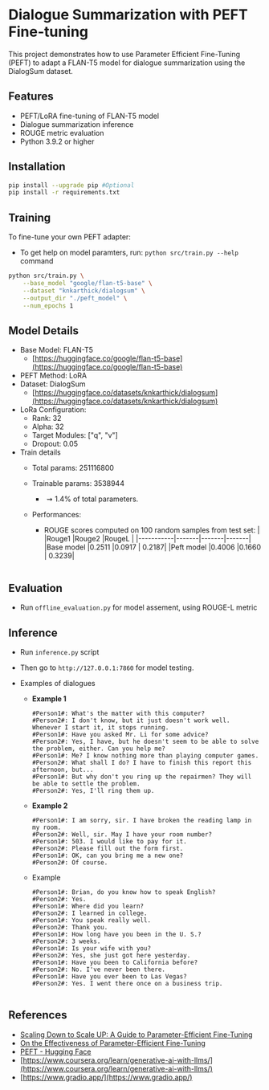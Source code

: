 # Dialogue Summarization with PEFT Fine-tuning

This project demonstrates how to use Parameter Efficient Fine-Tuning (PEFT) to adapt a FLAN-T5 model for dialogue summarization using the DialogSum dataset.

## Features

- PEFT/LoRA fine-tuning of FLAN-T5 model
- Dialogue summarization inference
- ROUGE metric evaluation
- Python 3.9.2 or higher

## Installation

```bash
pip install --upgrade pip #Optional
pip install -r requirements.txt
```

## Training

To fine-tune your own PEFT adapter:

- To get help on model paramters, run: `python src/train.py --help` command

```bash
python src/train.py \
    --base_model "google/flan-t5-base" \
    --dataset "knkarthick/dialogsum" \
    --output_dir "./peft_model" \
    --num_epochs 1
```

## Model Details

- Base Model: FLAN-T5
  - [https://huggingface.co/google/flan-t5-base](https://huggingface.co/google/flan-t5-base)
- PEFT Method: LoRA
- Dataset: DialogSum
  - [https://huggingface.co/datasets/knkarthick/dialogsum](https://huggingface.co/datasets/knkarthick/dialogsum)
- LoRa Configuration:
  - Rank: 32
  - Alpha: 32
  - Target Modules: ["q", "v"]
  - Dropout: 0.05
- Train details
  - Total params: $251116800$ 
  - Trainable params: $3538944$
    -  $\rightsquigarrow 1.4$% of total parameters.
  - Performances:
    - ROUGE scores computed on 100 random samples from test set:
      |           |Rouge1 |Rouge2 |RougeL |
      |-----------|-------|-------|-------|
      |Base model |0.2511 |0.0917 | 0.2187|
      |Peft model |0.4006 |0.1660 | 0.3239|


    ```

## Evaluation
  
- Run `offline_evaluation.py`  for model assement, using ROUGE-L metric

## Inference

- Run `inference.py` script
- Then go to `http://127.0.0.1:7860` for model testing.
  
- Examples of dialogues
  - **Example 1**
    ```
    #Person1#: What's the matter with this computer?
    #Person2#: I don't know, but it just doesn't work well. Whenever I start it, it stops running.
    #Person1#: Have you asked Mr. Li for some advice?
    #Person2#: Yes, I have, but he doesn't seem to be able to solve the problem, either. Can you help me?
    #Person1#: Me? I know nothing more than playing computer games.
    #Person2#: What shall I do? I have to finish this report this afternoon, but...
    #Person1#: But why don't you ring up the repairmen? They will be able to settle the problem.
    #Person2#: Yes, I'll ring them up.
    ```
  - **Example 2**
    ```
    #Person1#: I am sorry, sir. I have broken the reading lamp in my room.
    #Person2#: Well, sir. May I have your room number?
    #Person1#: 503. I would like to pay for it.
    #Person2#: Please fill out the form first.
    #Person1#: OK, can you bring me a new one?
    #Person2#: Of course.
    ```
  - Example
    ```
    #Person1#: Brian, do you know how to speak English?
    #Person2#: Yes.
    #Person1#: Where did you learn?
    #Person2#: I learned in college.
    #Person1#: You speak really well.
    #Person2#: Thank you.
    #Person1#: How long have you been in the U. S.?
    #Person2#: 3 weeks.
    #Person1#: Is your wife with you?
    #Person2#: Yes, she just got here yesterday.
    #Person1#: Have you been to California before?
    #Person2#: No. I've never been there.
    #Person1#: Have you ever been to Las Vegas?
    #Person2#: Yes. I went there once on a business trip.
  ```

## References

- [Scaling Down to Scale UP: A Guide to Parameter-Efficient Fine-Tuning](https://arxiv.org/pdf/2303.15647)
- [On the Effectiveness of Parameter-Efficient Fine-Tuning](https://arxiv.org/pdf/2211.15583)
- [PEFT - Hugging Face](https://github.com/huggingface/peft)
- [https://www.coursera.org/learn/generative-ai-with-llms/](https://www.coursera.org/learn/generative-ai-with-llms/)
- [https://www.gradio.app/](https://www.gradio.app/)
